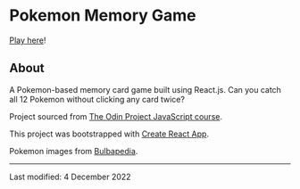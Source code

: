 # Pokemon Memory Game

[Play here](https://jcrachael.github.io/pokemon-memory-game/)!

## About

A Pokemon-based memory card game built using React.js. Can you catch all 12 Pokemon without clicking any card twice?

Project sourced from [The Odin Project JavaScript course](https://www.theodinproject.com/lessons/node-path-javascript-memory-card).

This project was bootstrapped with [Create React App](https://github.com/facebook/create-react-app).

Pokemon images from [Bulbapedia](https://bulbapedia.bulbagarden.net/).

---

Last modified: 4 December 2022
